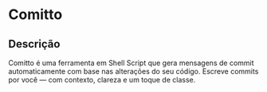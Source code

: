 # Comitto

## Descrição

Comitto é uma ferramenta em Shell Script que gera mensagens de commit automaticamente com base nas alterações do seu código. Escreve commits por você — com contexto, clareza e um toque de classe.
